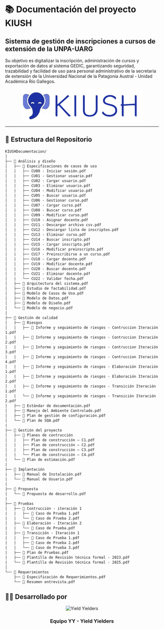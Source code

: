 
# 📚 Documentación del proyecto KIUSH

## Sistema de gestión de inscripciones a cursos de extensión de la UNPA-UARG
Su objetivo es digitalizar la inscripción, administración de cursos y exportación de datos al sistema GEDIC, garantizando seguridad, trazabilidad y facilidad de uso para personal administrativo de la secretaría de extensión de la Universidad Nacional de la Patagonia Austral - Unidad Académica Río Gallegos.

<p align="center">
  <img src="assets/LOGOKIUSH.png" alt="Logo KIUSH" width="400"/>
</p>

---

## 📂 Estructura del Repositorio

```plaintext
KIUSHDocumentacion/
│
├── 📂 Análisis y diseño
│   ├── 📂 Especificaciones de casos de uso
│   |	├── CU00 - Iniciar sesión.pdf
│   |   ├── CU01 - Gestionar usuario.pdf
│   |   ├── CU02 - Cargar usuario.pdf
│   |   ├── CU03 - Eliminar usuario.pdf
│   |   ├── CU04 - Modificar usuario.pdf
│   |   ├── CU05 - Buscar usuario.pdf
│   |   ├── CU06 - Gestionar curso.pdf
│   |   ├── CU07 - Cargar curso.pdf
│   |   ├── CU08 - Buscar curso.pdf
│   |   ├── CU09 - Modificar curso.pdf
│   |   ├── CU10 - Asignar docente.pdf
│   |   ├── CU11 - Descargar archivo csv.pdf
│   |   ├── CU12 - Descargar lista de inscriptos.pdf
│   |   ├── CU13 - Eliminar curso.pdf
│   |   ├── CU14 - Buscar inscripto.pdf
│   |   ├── CU15 - Cargar inscripto.pdf
│   |   ├── CU16 - Modificar preinscripto.pdf
│   |   ├── CU17 - Preinscribirse a un curso.pdf
│   |   ├── CU18 - Cargar docente.pdf
│   |   ├── CU19 - Modificar docente.pdf
│   |   ├── CU20 - Buscar docente.pdf
│   |   ├── CU21 - Eliminar docente.pdf
│   |   └── CU22 - Validar fecha.pdf
│   ├── 📑 Arquitectura del sistema.pdf
│   ├── 📑 Estudio de factabilidad.pdf
│   ├── 📑 Modelo de Casos de Uso.pdf
│   ├── 📑 Modelo de Datos.pdf
│   ├── 📑 Modelo de Diseño.pdf
│   └── 📑 Modelo de negocio.pdf
|
├── 📂 Gestión de calidad
│   ├── 📂 Riesgos
│   |	├── 📑 Informe y seguimiento de riesgos - Contruccion Iteración 1.pdf
│   |	├── 📑 Informe y seguimiento de riesgos - Contruccion Iteración 2.pdf
│   |	├── 📑 Informe y seguimiento de riesgos - Contruccion Iteración 3.pdf
│   |	├── 📑 Informe y seguimiento de riesgos - Contruccion Iteración 4.pdf
│   |	├── 📑 Informe y seguimiento de riesgos - Elaboración Iteración 1.pdf
│   |	├── 📑 Informe y seguimiento de riesgos - Elaboración Iteración 2.pdf
│   |	├── 📑 Informe y seguimiento de riesgos - Transición Iteración 1.pdf
│   |	└── 📑 Informe y seguimiento de riesgos - Transición Iteración 2.pdf
│   ├── 📑 Estándar de documentación.pdf
│   ├── 📑 Manejo del Ambiente Controlado.pdf
│   ├── 📑 Plan de gestión de configuración.pdf
│   └── 📑 Plan de SQA.pdf
|
├── 📂 Gestión del proyecto
│   ├── 📂 Planes de contrucción
│   |   ├── Plan de construcción – C1.pdf
│   |   ├── Plan de construcción – C2.pdf
│   |   ├── Plan de construcción – C3.pdf
│   |   └── Plan de construcción – C4.pdf
|   └── 📑 Plan de estimación.pdf
|
├── 📂 Implantación
|   ├── 📑 Manual de Instalación.pdf
|   └── 📑 Manual de Usuario.pdf
|
├── 📂 Propuesta
|   └── 📑 Propuesta de desarrollo.pdf
|
├── 📂 Pruebas
│   ├── 📂 Contrucción - iteración 1
|   |   ├── 📑 Caso de Prueba 1.pdf
|   |   └── 📑 Caso de Prueba 2.pdf
│   ├── 📂 Elaboración - Iteración 2
|   |   └── 📑 Caso de Prueba.pdf
│   ├── 📂 Transición - Iteración 1
|   |   ├── 📑 Caso de Prueba 1.pdf
|   |   ├── 📑 Caso de Prueba 2.pdf
|   |   └── 📑 Caso de Prueba 3.pdf
|   ├── 📑 Plan de Pruebas.pdf
|   ├── 📑 Plantilla de Revisión técnica formal - 2023.pdf
|   └── 📑 Plantilla de Revisión técnica formal - 2025.pdf
│
└── 📂 Requerimientos
    ├── 📑 Especificación de Requerimientos.pdf
    └── 📑 Resumen entrevista.pdf
````
## 👩‍💻 Desarrollado por

<div align="center">
  <img src="assets/YY.png" alt="Yield Yielders" width="150"/>
  <h3>Equipo YY - Yield Yielders</h3>
</div>



